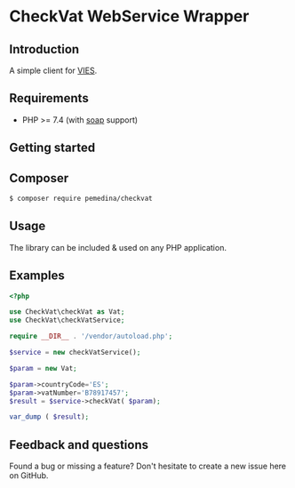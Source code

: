 # CheckVat WebService Wrapper

## Introduction

A simple client for [VIES](https://ec.europa.eu/taxation_customs/business/vat/eu-vat-rules-topic/vies-vat-information-exchange-system-enquiries_en).


## Requirements

* PHP >= 7.4 (with [soap](http://se2.php.net/soap) support)

## Getting started


## Composer

```bash
$ composer require pemedina/checkvat
```

## Usage

The library can be included & used on any PHP application.

## Examples


``` php
<?php

use CheckVat\checkVat as Vat;
use CheckVat\checkVatService;

require __DIR__ . '/vendor/autoload.php';

$service = new checkVatService();

$param = new Vat;

$param->countryCode='ES';
$param->vatNumber='B78917457';
$result = $service->checkVat( $param);

var_dump ( $result);


```


## Feedback and questions

Found a bug or missing a feature? Don't hesitate to create a new issue here on GitHub.
